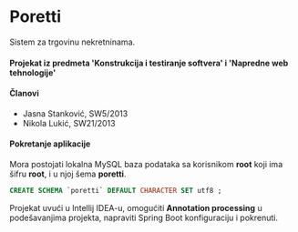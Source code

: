 # Poretti

Sistem za trgovinu nekretninama.

#### Projekat iz predmeta 'Konstrukcija i testiranje softvera' i 'Napredne web tehnologije'

#### Članovi

* Jasna Stanković, SW5/2013
* Nikola Lukić, SW21/2013

#### Pokretanje aplikacije

Mora postojati lokalna MySQL baza podataka sa korisnikom **root** koji ima šifru **root**, i u njoj šema **poretti**.
```sql
CREATE SCHEMA `poretti` DEFAULT CHARACTER SET utf8 ;
```

Projekat uvući u Intellij IDEA-u, omogućiti __Annotation processing__ u podešavanjima projekta, napraviti Spring Boot konfiguraciju i pokrenuti.

